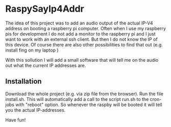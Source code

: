 # RaspySayIp4Addr
The idea of this project was to add an audio output of the actual IP-V4 address on booting a raspberry pi computer.
Often when I use my raspberry pis for development I do not add a monitor to the raspberry pi and I just want to work with an external
ssh client.
But then I do not know the IP of this device. Of course there are also other possibilities to find that out (e.g. install fing on my laptop )

With this sollution I will add a small software that will tell me on the audio out what the current IP addresses are.

## Installation
Download the whole project (e.g. via zip file from the browser).
Run the file install.sh.
This will automatically add a call to the script run.sh to the cron-jobs with "reboot" option.
So whenever the raspby will be booted it will tell you the actual IP-addresses.

Have fun!